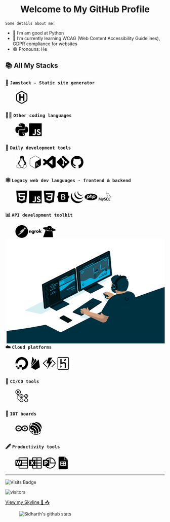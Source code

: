 <h1 align="center">  Welcome to My GitHub Profile </h1> 


<!--
**sid-r-singh/sid-r-singh** is a ✨ _special_ ✨ repository because its `README.md` (this file) appears on your GitHub profile.
- 🤔 I’m looking for help with ...
- ⚡ Fun fact: ...
Here are some ideas to get you started:
-->
	
	
	Some details about me:
- 🔭 I’m am good at Python
- 🌱 I’m currently learning WCAG (Web Content Accessibility Guidelines), GDPR compliance for websites
- 😄 Pronouns: He


 <!-- GitHub README Stats -->
 <!-- <img height="auto" align="left" src="https://github-readme-stats.vercel.app/api/top-langs/?username=sid-r-singh&layout=compact&langs_count=8&bg_color=90,7367f0,b780ec&title_color=fff&text_color=fff&icon_color=fff" />  -->
## :books: All My Stacks   

### :baby: `Jamstack - Static site generator`
<p align="left">
	&nbsp; &nbsp; &nbsp; &nbsp;
	<img src="icons/bnw/hugo.svg" alt="hugo" width="40" height="40"/>
</p>

### :man_technologist: `Other coding languages`  
<p align="left">
	&nbsp; &nbsp; &nbsp; &nbsp;
	<img src="icons/bnw/python_simpleicons.svg" alt="python" width="40" height="40"/>
	<img src="icons/bnw/javascript.svg" alt="javascript" width="40" height="40"/>
</p>

### :sunrise: `Daily development tools`  
<p align="left">
	&nbsp; &nbsp; &nbsp; &nbsp;
	<img src="icons/bnw/linux.svg" alt="linux" width="40" height="40"/> 
	<img src="icons/bnw/gnubash.svg" alt="gnubash" width="40" height="40"/>
	<img src="icons/bnw/visualstudiocode.svg" alt="visualstudiocode" width="40" height="40"/>
	<img src="icons/bnw/git.svg" alt="git" width="40" height="40"/>
	<img src="icons/bnw/github.svg" alt="github" width="40" height="40"/>
</p>

### :spider_web: `Legacy web dev languages - frontend & backend`
<p align="left">
	&nbsp; &nbsp; &nbsp; &nbsp;
	<img src="icons/bnw/html 5.svg" alt="html5" width="40" height="40"/>
	<img src="icons/bnw/javascript.svg" alt="javascript" width="40" height="40"/>
	<img src="icons/bnw/css 3.svg" alt="css3" width="40" height="40"/>
	<img src="icons/bnw/bootstrap.svg" alt="bootstrap" width="40" height="40"/>
	<img src="icons/bnw/jquery.svg" alt="jquery" width="40" height="40"/>
	<img src="icons/bnw/php.svg" alt="php" width="40" height="40"/>
	<img src="icons/bnw/mysql.svg" alt="mysql" width="40" height="40"/> 
</p>


### :bar_chart: `API development toolkit`
<p align="left">
	&nbsp; &nbsp; &nbsp; &nbsp;
	<img src="icons/bnw/postman.svg" alt="postman" width="40" height="40"/> <img align="right" alt="coding GIF" src="icons/coding.gif" width="500" height="330" />
	<img src="icons/bnw/ngrok.svg" alt="ngrok" width="40" height="40"/>
	<img src="icons/bnw/hoppscotch.svg" alt="hoppscotch" width="40" height="40"/> 
</p>

### :cloud: `Cloud platforms`
<p align="left">
	&nbsp; &nbsp; &nbsp; &nbsp;
	<img src="icons/bnw/digitalocean.svg" alt="digitalocean" width="40" height="40"/>
	<img src="icons/bnw/firebase.svg" alt="firebase" width="40" height="40"/>
	<img src="icons/bnw/azurefunctions.svg" alt="azurefunctions" width="40" height="40"/>
	<img src="icons/bnw/heroku.svg" alt="heroku" width="40" height="40"/> 
</p>

### :arrows_counterclockwise: `CI/CD tools`
<p align="left">
	&nbsp; &nbsp; &nbsp; &nbsp;
	<img src="icons/bnw/githubactions.svg" alt="githubactions" width="40" height="40"/>
</p>

### :electric_plug: `IOT boards`
<p align="left">
	&nbsp; &nbsp; &nbsp; &nbsp;
	<img src="icons/bnw/arduino.svg" alt="arduino" width="40" height="40"/>
	<img src="icons/bnw/espressif.svg" alt="espressif" width="40" height="40"/>
</p>

### :fountain_pen: `Productivity tools`
<p align="left">
	&nbsp; &nbsp; &nbsp; &nbsp;
	<img src="icons/bnw/microsoftword.svg" alt="microsoftword" width="40" height="40"/>
	<img src="icons/bnw/microsoftexcel.svg" alt="microsoftexcel" width="40" height="40"/>
	<img src="icons/bnw/microsoftpowerpoint.svg" alt="microsoftpowerpoint" width="40" height="40"/>
	<img src="icons/bnw/googlesheets.svg" alt="googlesheets" width="40" height="40"/>
</p>   


---
![Visits Badge](https://badges.pufler.dev/visits/sid-r-singh/sid-r-singh?style=for-the-badge&logo=github)

![visitors](https://visitor-badge.glitch.me/badge?page_id=sid-r-singh.sid-r-singh)

<a href="https://skyline.github.com/sid-r-singh/2020">View my Skyline 📩 :inbox_tray:</a>


  <a href="https://gitstats.me/sid-r-singh">
    <img width="460" height="auto" align="right" alt="Sidharth's github stats" 
         src="https://github-readme-stats.vercel.app/api?username=sid-r-singh&show_icons=true&count_private=true&include_all_commits=true&bg_color=fff&title_color=000&text_color=000&icon_color=000" />
